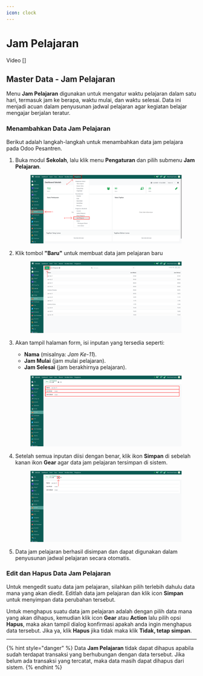 ```yaml
---
icon: clock
---
```


# Jam Pelajaran

Video \[]

## Master Data - Jam Pelajaran

Menu **Jam Pelajaran** digunakan untuk mengatur waktu pelajaran dalam satu hari, termasuk jam ke berapa, waktu mulai, dan waktu selesai. Data ini menjadi acuan dalam penyusunan jadwal pelajaran agar kegiatan belajar mengajar berjalan teratur.

### Menambahkan Data Jam Pelajaran

Berikut adalah langkah-langkah untuk menambahkan data jam pelajara pada Odoo Pesantren.

1.  Buka modul **Sekolah**, lalu klik menu **Pengaturan** dan pilih submenu **Jam Pelajaran**.

    <figure><img src="../../.gitbook/assets/images-272.png" alt=""><figcaption></figcaption></figure>


2.  Klik tombol **"Baru"** untuk membuat data jam pelajaran baru

    <figure><img src="../../.gitbook/assets/images-273.png" alt=""><figcaption></figcaption></figure>


3.  Akan tampil halaman form, isi inputan yang tersedia seperti:

    * **Nama** (misalnya: _Jam Ke-11_).
    * **Jam Mulai** (jam mulai pelajaran).
    * **Jam Selesai** (jam berakhirnya pelajaran).

    <figure><img src="../../.gitbook/assets/images-274.png" alt=""><figcaption></figcaption></figure>


4.  Setelah semua inputan diisi dengan benar, klik ikon **Simpan** di sebelah kanan ikon **Gear** agar data jam pelajaran tersimpan di sistem.

    <figure><img src="../../.gitbook/assets/images-275.png" alt=""><figcaption></figcaption></figure>


5. Data jam pelajaran berhasil disimpan dan dapat digunakan dalam penyusunan jadwal pelajaran secara otomatis.

### Edit dan Hapus Data Jam Pelajaran

Untuk mengedit suatu data jam pelajaran, silahkan pilih terlebih dahulu data mana yang akan diedit. Editlah data jam pelajaran dan klik icon **Simpan** untuk menyimpan data perubahan tersebut.

Untuk menghapus suatu data jam pelajaran adalah dengan pilih data mana yang akan dihapus, kemudian klik icon **Gear** atau **Action** lalu pilih opsi **Hapus**, maka akan tampil dialog konfirmasi apakah anda ingin menghapus data tersebut. Jika ya, klik **Hapus** jika tidak maka klik **Tidak, tetap simpan**.

***

{% hint style="danger" %}
Data **Jam Pelajaran** tidak dapat dihapus apabila sudah terdapat transaksi yang berhubungan dengan data tersebut. Jika belum ada transaksi yang tercatat, maka data masih dapat dihapus dari sistem.
{% endhint %}

